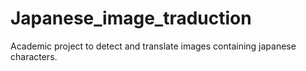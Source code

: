 # Japanese_image_traduction
Academic project to detect and translate images containing japanese characters.
